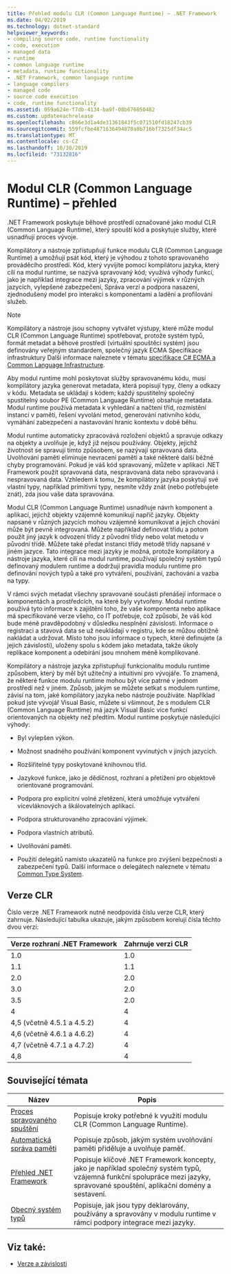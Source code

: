 ```yaml
---
title: Přehled modulu CLR (Common Language Runtime) – .NET Framework
ms.date: 04/02/2019
ms.technology: dotnet-standard
helpviewer_keywords:
- compiling source code, runtime functionality
- code, execution
- managed data
- runtime
- common language runtime
- metadata, runtime functionality
- .NET Framework, common language runtime
- language compilers
- managed code
- source code execution
- code, runtime functionality
ms.assetid: 059a624e-f7db-4134-ba9f-08b676050482
ms.custom: updateeachrelease
ms.openlocfilehash: c866e3d1a4de31361843f5c071510fd18247cb39
ms.sourcegitcommit: 559fcfbe4871636494870a8b716bf7325df34ac5
ms.translationtype: MT
ms.contentlocale: cs-CZ
ms.lasthandoff: 10/30/2019
ms.locfileid: "73132816"
---
```

# <a name="common-language-runtime-clr-overview"></a>Modul CLR (Common Language Runtime) – přehled

.NET Framework poskytuje běhové prostředí označované jako modul CLR (Common Language Runtime), který spouští kód a poskytuje služby, které usnadňují proces vývoje.

Kompilátory a nástroje zpřístupňují funkce modulu CLR (Common Language Runtime) a umožňují psát kód, který je výhodou z tohoto spravovaného prováděcího prostředí. Kód, který vyvíjíte pomocí kompilátoru jazyka, který cílí na modul runtime, se nazývá spravovaný kód; využívá výhody funkcí, jako je například integrace mezi jazyky, zpracování výjimek v různých jazycích, vylepšené zabezpečení, Správa verzí a podpora nasazení, zjednodušený model pro interakci s komponentami a ladění a profilování služeb.

> [!NOTE]
> Kompilátory a nástroje jsou schopny vytvářet výstupy, které může modul CLR (Common Language Runtime) spotřebovat, protože systém typů, formát metadat a běhové prostředí (virtuální spouštěcí systém) jsou definovány veřejným standardem, společný jazyk ECMA Specifikace infrastruktury Další informace naleznete v tématu [specifikace C# ECMA a Common Language Infrastructure](https://visualstudio.microsoft.com/license-terms/ecma-c-common-language-infrastructure-standards/).

Aby modul runtime mohl poskytovat služby spravovanému kódu, musí kompilátory jazyka generovat metadata, která popisují typy, členy a odkazy v kódu. Metadata se ukládají s kódem; každý spustitelný společný spustitelný soubor PE (Common Language Runtime) obsahuje metadata. Modul runtime používá metadata k vyhledání a načtení tříd, rozmístění instancí v paměti, řešení vyvolání metod, generování nativního kódu, vymáhání zabezpečení a nastavování hranic kontextu v době běhu.

Modul runtime automaticky zpracovává rozložení objektů a spravuje odkazy na objekty a uvolňuje je, když již nejsou používány. Objekty, jejichž životnost se spravují tímto způsobem, se nazývají spravovaná data. Uvolňování paměti eliminuje nevracení paměti a také některé další běžné chyby programování. Pokud je váš kód spravovaný, můžete v aplikaci .NET Framework použít spravovaná data, nespravovaná data nebo spravovaná i nespravovaná data. Vzhledem k tomu, že kompilátory jazyka poskytují své vlastní typy, například primitivní typy, nesmíte vždy znát (nebo potřebujete znát), zda jsou vaše data spravována.

Modul CLR (Common Language Runtime) usnadňuje návrh komponent a aplikací, jejichž objekty vzájemně komunikují napříč jazyky. Objekty napsané v různých jazycích mohou vzájemně komunikovat a jejich chování může být pevně integrovaná. Můžete například definovat třídu a potom použít jiný jazyk k odvození třídy z původní třídy nebo volat metodu v původní třídě. Můžete také předat instanci třídy metodě třídy napsané v jiném jazyce. Tato integrace mezi jazyky je možná, protože kompilátory a nástroje jazyka, které cílí na modul runtime, používají společný systém typů definovaný modulem runtime a dodržují pravidla modulu runtime pro definování nových typů a také pro vytváření, používání, zachování a vazba na typy.

V rámci svých metadat všechny spravované součásti přenášejí informace o komponentách a prostředcích, na které byly vytvořeny. Modul runtime používá tyto informace k zajištění toho, že vaše komponenta nebo aplikace má specifikované verze všeho, co IT potřebuje, což způsobí, že váš kód bude méně pravděpodobný v důsledku nesplnění závislosti. Informace o registraci a stavová data se už neukládají v registru, kde se můžou obtížně nakládat a udržovat. Místo toho jsou informace o typech, které definujete (a jejich závislosti), uloženy spolu s kódem jako metadata, takže úkoly replikace komponent a odebírání jsou mnohem méně komplikované.

Kompilátory a nástroje jazyka zpřístupňují funkcionalitu modulu runtime způsobem, který by měl být užitečný a intuitivní pro vývojáře. To znamená, že některé funkce modulu runtime mohou být více patrné v jednom prostředí než v jiném. Způsob, jakým se můžete setkat s modulem runtime, závisí na tom, jaké kompilátory jazyka nebo nástroje používáte. Například pokud jste vývojář Visual Basic, můžete si všimnout, že s modulem CLR (Common Language Runtime) má jazyk Visual Basic více funkcí orientovaných na objekty než předtím. Modul runtime poskytuje následující výhody:

- Byl vylepšen výkon.

- Možnost snadného používání komponent vyvinutých v jiných jazycích.

- Rozšiřitelné typy poskytované knihovnou tříd.

- Jazykové funkce, jako je dědičnost, rozhraní a přetížení pro objektově orientované programování.

- Podpora pro explicitní volné zřetězení, která umožňuje vytváření vícevláknových a škálovatelných aplikací.

- Podpora strukturovaného zpracování výjimek.

- Podpora vlastních atributů.

- Uvolňování paměti.

- Použití delegátů namísto ukazatelů na funkce pro zvýšení bezpečnosti a zabezpečení typů. Další informace o delegátech naleznete v tématu [Common Type System](../../docs/standard/base-types/common-type-system.md).

## <a name="clr-versions"></a>Verze CLR

Číslo verze .NET Framework nutně neodpovídá číslu verze CLR, který zahrnuje. Následující tabulka ukazuje, jakým způsobem korelují čísla těchto dvou verzí:

|Verze rozhraní .NET Framework|Zahrnuje verzi CLR|
|----------------------------|--------------------------|
|1.0|1.0|
|1.1|1.1|
|2.0|2.0|
|3.0|2.0|
|3.5|2.0|
|4|4|
|4,5 (včetně 4.5.1 a 4.5.2)|4|
|4,6 (včetně 4.6.1 a 4.6.2)|4|
|4,7 (včetně 4.7.1 a 4.7.2)|4|
|4,8|4|

## <a name="related-topics"></a>Související témata

|Název|Popis|
|-----------|-----------------|
|[Proces spravovaného spuštění](managed-execution-process.md)|Popisuje kroky potřebné k využití modulu CLR (Common Language Runtime).|
|[Automatická správa paměti](automatic-memory-management.md)|Popisuje způsob, jakým systém uvolňování paměti přiděluje a uvolňuje paměť.|
|[Přehled .NET Framework](../framework/get-started/overview.md)|Popisuje klíčové .NET Framework koncepty, jako je například společný systém typů, vzájemná funkční spolupráce mezi jazyky, spravované spouštění, aplikační domény a sestavení.|
|[Obecný systém typů](./base-types/common-type-system.md)|Popisuje, jak jsou typy deklarovány, používány a spravovány v modulu runtime v rámci podpory integrace mezi jazyky.|

## <a name="see-also"></a>Viz také:

- [Verze a závislosti](../framework/migration-guide/versions-and-dependencies.md)
